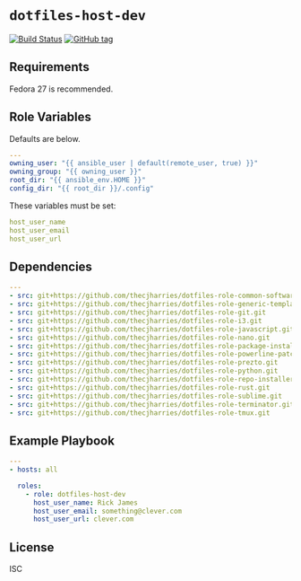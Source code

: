 # `dotfiles-host-dev`

[![Build Status](https://travis-ci.org/thecjharries/dotfiles-host-dev.svg?branch=master)](https://travis-ci.org/thecjharries/dotfiles-host-dev)
[![GitHub tag](https://img.shields.io/github/tag/thecjharries/dotfiles-host-dev.svg)](https://github.com/thecjharries/dotfiles-host-dev)

## Requirements

Fedora 27 is recommended.

## Role Variables

Defaults are below.

```yml
---
owning_user: "{{ ansible_user | default(remote_user, true) }}"
owning_group: "{{ owning_user }}"
root_dir: "{{ ansible_env.HOME }}"
config_dir: "{{ root_dir }}/.config"
```

These variables must be set:

```yml
host_user_name
host_user_email
host_user_url
```

## Dependencies

```yml
---
- src: git+https://github.com/thecjharries/dotfiles-role-common-software.git
- src: git+https://github.com/thecjharries/dotfiles-role-generic-template.git
- src: git+https://github.com/thecjharries/dotfiles-role-git.git
- src: git+https://github.com/thecjharries/dotfiles-role-i3.git
- src: git+https://github.com/thecjharries/dotfiles-role-javascript.git
- src: git+https://github.com/thecjharries/dotfiles-role-nano.git
- src: git+https://github.com/thecjharries/dotfiles-role-package-installer.git
- src: git+https://github.com/thecjharries/dotfiles-role-powerline-patched.git
- src: git+https://github.com/thecjharries/dotfiles-role-prezto.git
- src: git+https://github.com/thecjharries/dotfiles-role-python.git
- src: git+https://github.com/thecjharries/dotfiles-role-repo-installer.git
- src: git+https://github.com/thecjharries/dotfiles-role-rust.git
- src: git+https://github.com/thecjharries/dotfiles-role-sublime.git
- src: git+https://github.com/thecjharries/dotfiles-role-terminator.git
- src: git+https://github.com/thecjharries/dotfiles-role-tmux.git
```

## Example Playbook

```yml
---
- hosts: all

  roles:
    - role: dotfiles-host-dev
      host_user_name: Rick James
      host_user_email: something@clever.com
      host_user_url: clever.com
```

## License

ISC
